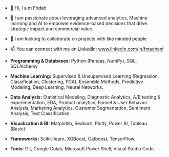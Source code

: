 - 👋 Hi, I a m Fridah
- 👀 I am passionate about leveraging advanced analytics, Machine learning and AI to empower evidence-based decisions that drive strategic impact and commercial value. 
- 💞️ I am looking to collaborate on projects with like minded people
- 📫 You can connect with me on LinkedIn: www.linkedin.com/in/fmachani

- **Programming & Databases:** Python (Pandas, NumPy), SQL, SQLAlchemy.
- **Machine Learning:** Supervised & Unsupervised Learning (Regression, Classification, Clustering, PCA), Ensemble Methods, Predictive Modeling, Deep Learning, Neural Networks. 
- **Data Analysis:** Statistical Modeling, Diagnostic Analytics, A/B testing & experimentation, EDA, Product analytics, Funnel & User Behavior Analysis, Marketing Analytics, Customer Segmentation, Sentiment Analysis, Text Classification.
- **Visualization & BI:** Matplotlib, Seaborn, Plotly, Power BI, Tableau (Basic).
- **Frameworks:** Scikit-learn, XGBoost, Catboost, TensorFlow.
- **Tools:** Git, Google Colab, Microsoft Power Shell, Visual Studio Code.

